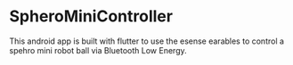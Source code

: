 # SpheroMiniController
This android app is built with flutter to use the esense earables to control a spehro mini robot ball via Bluetooth Low Energy.
